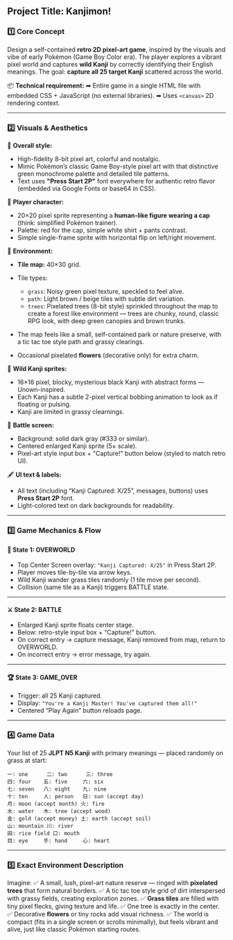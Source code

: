 ## Project Title: **Kanjimon!**

### 1️⃣ **Core Concept**

Design a self-contained **retro 2D pixel-art game**, inspired by the visuals and vibe of early Pokémon (Game Boy Color era). The player explores a vibrant pixel world and captures **wild Kanji** by correctly identifying their English meanings. The goal: **capture all 25 target Kanji** scattered across the world.

📦 **Technical requirement:**
➡ Entire game in a single HTML file with embedded CSS + JavaScript (no external libraries).
➡ Uses `<canvas>` 2D rendering context.

---

### 2️⃣ **Visuals & Aesthetics**

🎨 **Overall style:**

* High-fidelity 8-bit pixel art, colorful and nostalgic.
* Mimic Pokémon’s classic Game Boy-style pixel art with that distinctive green monochrome palette and detailed tile patterns.
* Text uses **"Press Start 2P"** font everywhere for authentic retro flavor (embedded via Google Fonts or base64 in CSS).

👤 **Player character:**

* 20×20 pixel sprite representing a **human-like figure wearing a cap** (think: simplified Pokémon trainer).
* Palette: red for the cap, simple white shirt + pants contrast.
* Simple single-frame sprite with horizontal flip on left/right movement.

🌳 **Environment:**

* **Tile map:** 40×30 grid.
* Tile types:

  * `grass`: Noisy green pixel texture, speckled to feel alive.
  * `path`: Light brown / beige tiles with subtle dirt variation.
  * `trees`: Pixelated trees (8-bit style) sprinkled throughout the map to create a forest like environment — trees are chunky, round, classic RPG look, with deep green canopies and brown trunks.
* The map feels like a small, self-contained park or nature preserve, with a tic tac toe style path and grassy clearings.
* Occasional pixelated **flowers** (decorative only) for extra charm.

👾 **Wild Kanji sprites:**

* 16×16 pixel, blocky, mysterious black Kanji with abstract forms — Unown-inspired.
* Each Kanji has a subtle 2-pixel vertical bobbing animation to look as if floating or pulsing.
* Kanji are limited in grassy clearnings. 

🌌 **Battle screen:**

* Background: solid dark gray (#333 or similar).
* Centered enlarged Kanji sprite (5× scale).
* Pixel-art style input box + "Capture!" button below (styled to match retro UI).

🖋 **UI text & labels:**

* All text (including “Kanji Captured: X/25”, messages, buttons) uses **Press Start 2P** font.
* Light-colored text on dark backgrounds for readability.

---

### 3️⃣ **Game Mechanics & Flow**

#### 🚶 **State 1: OVERWORLD**

* Top Center Screen overlay: `"Kanji Captured: X/25"` in Press Start 2P.
* Player moves tile-by-tile via arrow keys.
* Wild Kanji wander grass tiles randomly (1 tile move per second).
* Collision (same tile as a Kanji) triggers BATTLE state.

---

#### ⚔ **State 2: BATTLE**

* Enlarged Kanji sprite floats center stage.
* Below: retro-style input box + “Capture!” button.
* On correct entry → capture message, Kanji removed from map, return to OVERWORLD.
* On incorrect entry → error message, try again.

---

#### 🏆 **State 3: GAME\_OVER**

* Trigger: all 25 Kanji captured.
* Display: `"You're a Kanji Master! You've captured them all!"`
* Centered “Play Again” button reloads page.

---

### 4️⃣ **Game Data**

Your list of 25 **JLPT N5 Kanji** with primary meanings — placed randomly on grass at start:

```
一: one      二: two      三: three
四: four    五: five     六: six
七: seven   八: eight    九: nine
十: ten     人: person   日: sun (accept day)
月: moon (accept month) 火: fire
水: water   木: tree (accept wood)
金: gold (accept money) 土: earth (accept soil)
山: mountain 川: river
田: rice field 口: mouth
目: eye     手: hand     心: heart
```

---

### 5️⃣ **Exact Environment Description**

Imagine:
✅ A small, lush, pixel-art nature reserve — ringed with **pixelated trees** that form natural borders.
✅ A tic tac toe style grid of dirt interspersed with grassy fields, creating exploration zones.
✅ **Grass tiles** are filled with tiny pixel flecks, giving texture and life.
✅ One tree is exactly in the center.
✅ Decorative **flowers** or tiny rocks add visual richness.
✅ The world is compact (fits in a single screen or scrolls minimally), but feels vibrant and alive, just like classic Pokémon starting routes.
